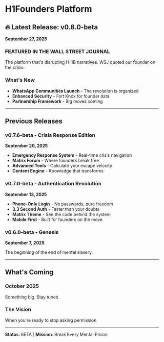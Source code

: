 # H1Founders Platform

## 🔥 Latest Release: v0.8.0-beta
**September 27, 2025**

### FEATURED IN THE WALL STREET JOURNAL
The platform that's disrupting H-1B narratives. WSJ quoted our founder on the crisis.

### What's New
- **WhatsApp Communities Launch** - The revolution is organized
- **Enhanced Security** - Fort Knox for founder data
- **Partnership Framework** - Big moves coming

---

## Previous Releases

### v0.7.6-beta - Crisis Response Edition
**September 20, 2025**

- **Emergency Response System** - Real-time crisis navigation
- **Matrix Forum** - Where founders break free
- **Advanced Tools** - Calculate your escape velocity
- **Content Engine** - Knowledge that transforms

### v0.7.0-beta - Authentication Revolution
**September 13, 2025**

- **Phone-Only Login** - No passwords, pure freedom
- **3.3 Second Auth** - Faster than your doubts
- **Matrix Theme** - See the code behind the system
- **Mobile First** - Built for founders on the move

### v0.6.0-beta - Genesis
**September 7, 2025**

The beginning of the end of mental slavery.

---

## What's Coming

### October 2025
Something big. Stay tuned.

### The Vision
When you're ready to stop asking permission.

---

**Status**: BETA | **Mission**: Break Every Mental Prison